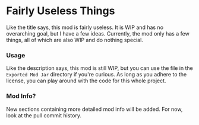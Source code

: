 # Fairly Useless Things
Like the title says, this mod is fairly useless. It is WIP and has no overarching goal, but I have a few ideas. Currently, 
the mod only has a few things, all of which are also WIP and do nothing special.

### Usage
Like the description says, this mod is still WIP, but you can use the file in the  `Exported Mod Jar` directory if you're curious. As long as you adhere to the license, you can play around with the code for this whole project.

### Mod Info?
New sections containing more detailed mod info will be added. For now, look at the pull commit history.

